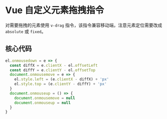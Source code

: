 # Vue 自定义元素拖拽指令

对需要拖拽的元素使用 `v-drag` 指令，该指令兼容移动端，注意元素定位需要改成 `absolute` 或 `fixed`。

## 核心代码

```js
el.onmousedown = e => {
  const diffX = e.clientX - el.offsetLeft
  const diffY = e.clientY - el.offsetTop
  document.onmousemove = e => {
    el.style.left = (e.clientX - diffX) + 'px'
    el.style.top = (e.clientY - diffY) + 'px'
  }
  document.onmouseup = () => {
    document.onmousemove = null
    document.onmouseup = null
  }
}
```
